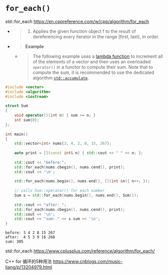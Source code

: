 
# `for_each()`

std::for_each https://en.cppreference.com/w/cpp/algorithm/for_each
- > 1) Applies the given function object f to the result of dereferencing every iterator in the range [first, last), in order.
- > **Example**
  * > The following example uses a [lambda function](https://en.cppreference.com/w/cpp/language/lambda) to increment all of the elements of a vector and then uses an overloaded `operator()` in a functor to compute their sum. Note that to compute the sum, it is recommended to use the dedicated algorithm [`std::accumulate`](std::accumulate).
```cpp
#include <vector>
#include <algorithm>
#include <iostream>
 
struct Sum
{
    void operator()(int n) { sum += n; }
    int sum{0};
};
 
int main()
{
    std::vector<int> nums{3, 4, 2, 8, 15, 267};
 
    auto print = [](const int& n) { std::cout << " " << n; };
 
    std::cout << "before:";
    std::for_each(nums.cbegin(), nums.cend(), print);
    std::cout << '\n';
 
    std::for_each(nums.begin(), nums.end(), [](int &n){ n++; });
 
    // calls Sum::operator() for each number
    Sum s = std::for_each(nums.begin(), nums.end(), Sum());
 
    std::cout << "after: ";
    std::for_each(nums.cbegin(), nums.cend(), print);
    std::cout << '\n';
    std::cout << "sum: " << s.sum << '\n';
}
```
```console
before: 3 4 2 8 15 267
after:  4 5 3 9 16 268
sum: 305
```

std::for_each https://www.cplusplus.com/reference/algorithm/for_each/

C++ for 循环的5种用法 https://www.cnblogs.com/music-liang/p/13204979.html

